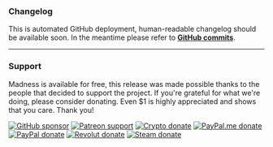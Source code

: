 ### Changelog

This is automated GitHub deployment, human-readable changelog should be available soon. In the meantime please refer to **[GitHub commits](https://github.com/JustArchiNET/Madness/commits/main)**.

---

### Support

Madness is available for free, this release was made possible thanks to the people that decided to support the project. If you're grateful for what we're doing, please consider donating. Even $1 is highly appreciated and shows that you care. Thank you!

[![GitHub sponsor](https://img.shields.io/badge/GitHub-sponsor-ea4aaa.svg?logo=github-sponsors)](https://github.com/sponsors/JustArchi) [![Patreon support](https://img.shields.io/badge/Patreon-support-f96854.svg?logo=patreon)](https://www.patreon.com/JustArchi) [![Crypto donate](https://img.shields.io/badge/Crypto-donate-f7931a.svg?logo=bitcoin)](https://commerce.coinbase.com/checkout/0c23b844-c51b-45f4-9135-8db7c6fcf98e) [![PayPal.me donate](https://img.shields.io/badge/PayPal.me-donate-00457c.svg?logo=paypal)](https://paypal.me/JustArchi) [![PayPal donate](https://img.shields.io/badge/PayPal-donate-00457c.svg?logo=paypal)](https://www.paypal.com/cgi-bin/webscr?cmd=_s-xclick&hosted_button_id=HD2P2P3WGS5Y4) [![Revolut donate](https://img.shields.io/badge/Revolut-donate-0075eb.svg?logo=revolut)](https://pay.revolut.com/profile/ukaszyxm) [![Steam donate](https://img.shields.io/badge/Steam-donate-000000.svg?logo=steam)](https://steamcommunity.com/tradeoffer/new/?partner=46697991&token=0ix2Ruv_)
